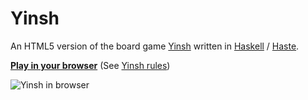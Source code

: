Yinsh
=====

An HTML5 version of the board game [Yinsh](http://en.wikipedia.org/wiki/Yinsh) written in [Haskell](http://haskell.org/) / [Haste](http://haste-lang.org/).

[**Play in your browser**](http://david-peter.de/yinsh) (See [Yinsh rules](http://en.wikipedia.org/wiki/Yinsh#Rules))

![Yinsh in browser](https://raw.githubusercontent.com/sharkdp/yinsh/master/info/screenshot.png)

